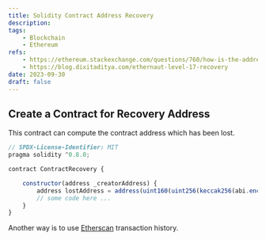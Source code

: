 ```yaml
---
title: Solidity Contract Address Recovery
description: 
tags:
    - Blockchain
    - Ethereum
refs:
    - https://ethereum.stackexchange.com/questions/760/how-is-the-address-of-an-ethereum-contract-computed
    - https://blog.dixitaditya.com/ethernaut-level-17-recovery
date: 2023-09-30
draft: false
---
```


## Create a Contract for Recovery Address

This contract can compute the contract address which has been lost.

```js
// SPDX-License-Identifier: MIT
pragma solidity ^0.8.0;

contract ContractRecovery {

    constructor(address _creatorAddress) {
        address lostAddress = address(uint160(uint256(keccak256(abi.encodePacked(bytes1(0xd6), bytes1(0x94), address(_creatorAddress), bytes1(0x01))))));
        // some code here ...
    }
}
```

Another way is to use [Etherscan](https://etherscan.io/) transaction history.